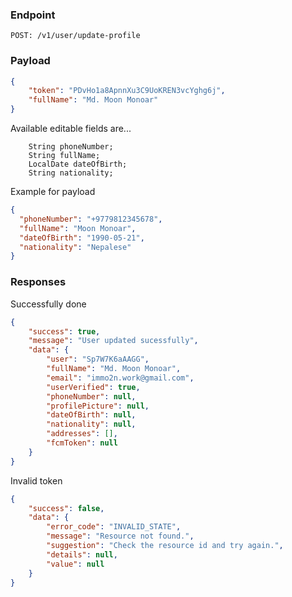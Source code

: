 ### Endpoint
```
POST: /v1/user/update-profile
```

### Payload
```json
{
    "token": "PDvHo1a8ApnnXu3C9UoKREN3vcYghg6j",
    "fullName": "Md. Moon Monoar"
}
```
Available editable fields are...
```
    String phoneNumber;
    String fullName;
    LocalDate dateOfBirth;
    String nationality;
```
Example for payload
```json
{
  "phoneNumber": "+9779812345678",
  "fullName": "Moon Monoar",
  "dateOfBirth": "1990-05-21",
  "nationality": "Nepalese"
}
```

### Responses
Successfully done
```json
{
    "success": true,
    "message": "User updated sucessfully",
    "data": {
        "user": "Sp7W7K6aAAGG",
        "fullName": "Md. Moon Monoar",
        "email": "immo2n.work@gmail.com",
        "userVerified": true,
        "phoneNumber": null,
        "profilePicture": null,
        "dateOfBirth": null,
        "nationality": null,
        "addresses": [],
        "fcmToken": null
    }
}
```
Invalid token
```json
{
    "success": false,
    "data": {
        "error_code": "INVALID_STATE",
        "message": "Resource not found.",
        "suggestion": "Check the resource id and try again.",
        "details": null,
        "value": null
    }
}
```